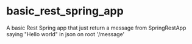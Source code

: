 # basic_rest_spring_app

A basic Rest Spring app that just return a message from SpringRestApp saying "Hello world" in json on root '/message'
